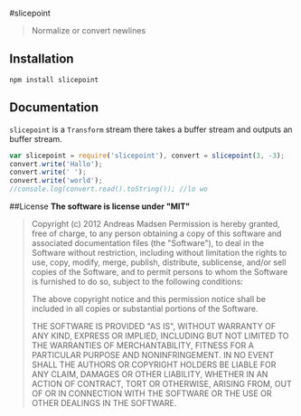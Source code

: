 #slicepoint
> Normalize or convert newlines
## Installation
```sheel
npm install slicepoint
```
## Documentation
`slicepoint` is a `Transform` stream there takes a buffer stream and
outputs an buffer stream.
```javascript
var slicepoint = require('slicepoint'), convert = slicepoint(3, -3);
convert.write('Hallo');
convert.write(' ');
convert.write('world');
//console.log(convert.read().toString()); //lo wo
```
##License
**The software is license under "MIT"**
> Copyright (c) 2012 Andreas Madsen
> Permission is hereby granted, free of charge, to any person obtaining a copy
> of this software and associated documentation files (the "Software"), to deal
> in the Software without restriction, including without limitation the rights
> to use, copy, modify, merge, publish, distribute, sublicense, and/or sell
> copies of the Software, and to permit persons to whom the Software is
> furnished to do so, subject to the following conditions:
>
> The above copyright notice and this permission notice shall be included in
> all copies or substantial portions of the Software.
>
> THE SOFTWARE IS PROVIDED "AS IS", WITHOUT WARRANTY OF ANY KIND, EXPRESS OR
> IMPLIED, INCLUDING BUT NOT LIMITED TO THE WARRANTIES OF MERCHANTABILITY,
> FITNESS FOR A PARTICULAR PURPOSE AND NONINFRINGEMENT. IN NO EVENT SHALL THE
> AUTHORS OR COPYRIGHT HOLDERS BE LIABLE FOR ANY CLAIM, DAMAGES OR OTHER
> LIABILITY, WHETHER IN AN ACTION OF CONTRACT, TORT OR OTHERWISE, ARISING FROM,
> OUT OF OR IN CONNECTION WITH THE SOFTWARE OR THE USE OR OTHER DEALINGS IN
> THE SOFTWARE.
